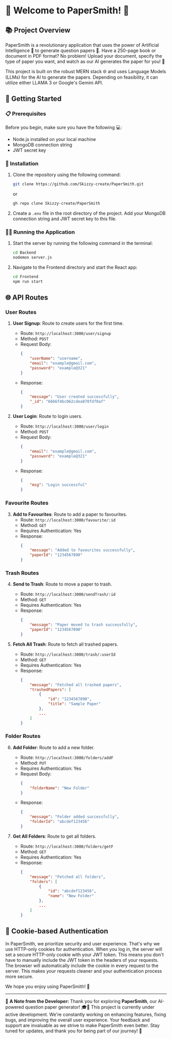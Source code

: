 # 🚀 Welcome to PaperSmith! 🎉

## 📚 Project Overview
PaperSmith is a revolutionary application that uses the power of Artificial Intelligence 🧠 to generate question papers 📄. Have a 250-page book or document in PDF format? No problem! Upload your document, specify the type of paper you want, and watch as our AI generates the paper for you! 🎉

This project is built on the robust MERN stack 🌐 and uses Language Models (LLMs) for the AI to generate the papers. Depending on feasibility, it can utilize either LLAMA 3 or Google's Gemini API.

## 🚀 Getting Started

### 📋 Prerequisites
Before you begin, make sure you have the following 💻:
- Node.js installed on your local machine
- MongoDB connection string
- JWT secret key

### 💾 Installation
1. Clone the repository using the following command:
   ```bash
   git clone https://github.com/Skizzy-create/PaperSmith.git
   ```
   or 
   ```bash
   gh repo clone Skizzy-create/PaperSmith
   ```
2. Create a `.env` file in the root directory of the project. Add your MongoDB connection string and JWT secret key to this file.

### 🏃‍♂️ Running the Application
1. Start the server by running the following command in the terminal:
   ```bash
   cd Backend
   nodemon server.js
   ```
2. Navigate to the Frontend directory and start the React app:
   ```bash
   cd Frontend
   npm run start
   ```

## 🌐 API Routes

### User Routes

1. **User Signup**: Route to create users for the first time.
   - Route: `http://localhost:3000/user/signup`
   - Method: `POST`
   - Request Body:
     ```json
     {
         "userName": "username",
         "email": "example@gmail.com",
         "password": "example@321"
     }
     ```
   - Response:
     ```json
     {
         "message": "User created successfully",
         "_id": "6666f4bc062cdea070fdf0af"
     }
     ```

2. **User Login**: Route to login users.
   - Route: `http://localhost:3000/user/login`
   - Method: `POST`
   - Request Body:
     ```json
     {
         "email": "example@gmail.com",
         "password": "example@321"
     }
     ```
   - Response:
     ```json
     {
         "msg": "Login successful"
     }
     ```

### Favourite Routes

3. **Add to Favourites**: Route to add a paper to favourites.
   - Route: `http://localhost:3000/favourite/:id`
   - Method: `GET`
   - Requires Authentication: Yes
   - Response:
     ```json
     {
         "message": "Added to favourites successfully",
         "paperId": "1234567890"
     }
     ```

### Trash Routes

4. **Send to Trash**: Route to move a paper to trash.
   - Route: `http://localhost:3000/sendTrash/:id`
   - Method: `GET`
   - Requires Authentication: Yes
   - Response:
     ```json
     {
         "message": "Paper moved to trash successfully",
         "paperId": "1234567890"
     }
     ```

5. **Fetch All Trash**: Route to fetch all trashed papers.
   - Route: `http://localhost:3000/trash/:userId`
   - Method: `GET`
   - Requires Authentication: Yes
   - Response:
     ```json
     {
         "message": "Fetched all trashed papers",
         "trashedPapers": [
             {
                 "id": "1234567890",
                 "title": "Sample Paper"
             },
             ...
         ]
     }
     ```

### Folder Routes

6. **Add Folder**: Route to add a new folder.
   - Route: `http://localhost:3000/folders/addF`
   - Method: `PUT`
   - Requires Authentication: Yes
   - Request Body:
     ```json
     {
         "folderName": "New Folder"
     }
     ```
   - Response:
     ```json
     {
         "message": "Folder added successfully",
         "folderId": "abcdef123456"
     }
     ```

7. **Get All Folders**: Route to get all folders.
   - Route: `http://localhost:3000/folders/getF`
   - Method: `GET`
   - Requires Authentication: Yes
   - Response:
     ```json
     {
         "message": "Fetched all folders",
         "folders": [
             {
                 "id": "abcdef123456",
                 "name": "New Folder"
             },
             ...
         ]
     }
     ```

## 🍪 Cookie-based Authentication
In PaperSmith, we prioritize security and user experience. That's why we use HTTP-only cookies for authentication. When you log in, the server will set a secure HTTP-only cookie with your JWT token. This means you don't have to manually include the JWT token in the headers of your requests. The browser will automatically include the cookie in every request to the server. This makes your requests cleaner and your authentication process more secure.

We hope you enjoy using PaperSmith! 🎉

---

🚧 **A Note from the Developer:**
Thank you for exploring **PaperSmith**, our AI-powered question paper generator! 🎓📝 This project is currently under active development. We're constantly working on enhancing features, fixing bugs, and improving the overall user experience. Your feedback and support are invaluable as we strive to make PaperSmith even better. Stay tuned for updates, and thank you for being part of our journey! 🌟